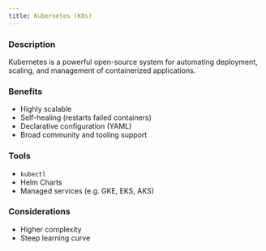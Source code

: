 ```yaml
---
title: Kubernetes (K8s)
---
```


### Description

Kubernetes is a powerful open-source system for automating deployment, scaling, and management of containerized applications.

### Benefits

- Highly scalable
- Self-healing (restarts failed containers)
- Declarative configuration (YAML)
- Broad community and tooling support

### Tools

- `kubectl`
- Helm Charts
- Managed services (e.g. GKE, EKS, AKS)

### Considerations

- Higher complexity
- Steep learning curve
